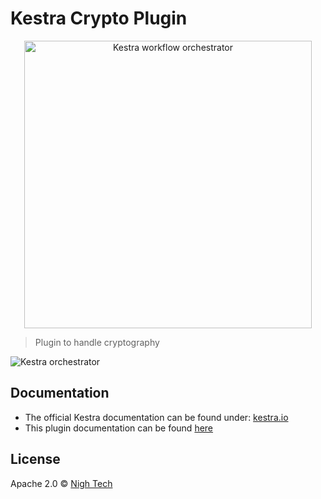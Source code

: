 # Kestra Crypto Plugin

<p align="center">
  <img width="460" src="https://kestra.io/logo.svg"  alt="Kestra workflow orchestrator" />
</p>

> Plugin to handle cryptography 

![Kestra orchestrator](https://kestra.io/ui.gif)

## Documentation
* The official Kestra documentation can be found under: [kestra.io](https://kestra.io)
* This plugin documentation can be found [here](https://kestra.io/plugins/plugin-crypto/)


## License
Apache 2.0 © [Nigh Tech](https://nigh.tech)
